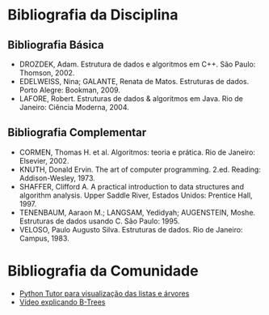 # Bibliografia da Disciplina
## Bibliografia Básica
- DROZDEK, Adam. Estrutura de dados e algoritmos em C++. São Paulo: Thomson, 2002.
- EDELWEISS, Nina; GALANTE, Renata de Matos. Estruturas de dados. Porto Alegre: Bookman, 2009.  
- LAFORE, Robert. Estruturas de dados & algoritmos em Java. Rio de Janeiro: Ciência Moderna, 2004. 

## Bibliografia Complementar
- CORMEN, Thomas H. et al. Algoritmos: teoria e prática. Rio de Janeiro: Elsevier, 2002. 
- KNUTH, Donald Ervin. The art of computer programming. 2.ed. Reading: Addison-Wesley, 1973.
- SHAFFER, Clifford A. A practical introduction to data structures and algorithm analysis. Upper Saddle River, Estados Unidos: Prentice Hall, 1997.
- TENENBAUM, Aaraon M.; LANGSAM, Yedidyah; AUGENSTEIN, Moshe. Estruturas de dados usando C. São Paulo: 1995.
- VELOSO, Paulo Augusto Silva. Estruturas de dados. Rio de Janeiro: Campus, 1983.

# Bibliografia da Comunidade
- [Python Tutor para visualização das listas e árvores](https://pythontutor.com/c.html#mode=edit)
- [Vídeo explicando B-Trees](https://www.youtube.com/watch?v=K1a2Bk8NrYQ)